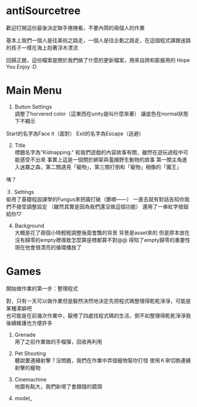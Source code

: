 # antiSourcetree

歡迎打開這份最後決定聯手捲捲看，不要內鬨的兩個人的作業

基本上我們一個人是往美術之路走，一個人是往企劃之路走，在這個程式課跟迷路的孩子一樣在海上抱著浮木漂流

回歸正題，這份檔案是關於我們做了什麼的更新檔案，用來自誇和膨脹用的
Hope You Enjoy :D

# Main Menu
1. Button Settings<br>
調整了horvered color（這東西在unity是叫什麼來著）
讓底色在normal狀態下不顯示

Start的名字為Face it（面對）
Exit的名字為Escape（逃避）

2. Title<br>
標題名字為"Kidnapping."
和我們遊戲的內容故事有關，雖然在遊玩過程中可能感受不出來
事實上這是一個關於綁架與濫捕野生動物的故事
第一關主角進入迷霧之森，第二關遇見「寵物」，第三關打倒和「寵物」相像的「魔王」

咦？

３. Settings<br>
偷用了基礎程設課學的Fungus來把牆打破（鏘啷——）
一進去就有對話告知你我們不接受調整設定
（雖然其實是因為我們還沒做這個功能）
還用了一串紅字按鈕給你♡

4. Background<br>
大概是花了兩個小時輕輕調整後面會飄的背景
背景是asset來的
但是原本放在沒有歸零的empty裡導致怎麼算座標都算不對@@
得知了empty歸零的重要性
現在他會很漂亮的循環播放了

# Games
開始做作業的第一步：整理程式<br>

對，只有一天可以做作業但是毅然決然地決定先把程式碼整理得乾乾淨淨，可能是某種潔癖吧<br>
也可能是在前幾次作業中，厭倦了四處找程式碼的生活，倒不如整理得乾乾淨淨我後續維護也方便許多<br>

1. Grenade<br>
用了之前作業做的手榴彈，回收再利用

2. Pet Shooting<br>
聽說要連續射擊？沒問題，我們在作業中弄個寵物幫你打怪
使用Ｋ來切換連續射擊的寵物

3. Cinemachine<br>
地圖有點大，我們新增了會跟隨的鏡頭

4. model_<br>

